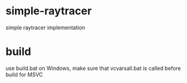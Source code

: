 # simple-raytracer
simple raytracer implementation

# build
use build.bat on Windows, make sure that vcvarsall.bat is called before build for MSVC
